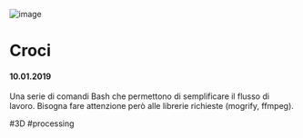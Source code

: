 ![image](https://github.com/KeremTurkyilmaz/TypeMismatchSketches/blob/master/Croci/image/Croci.jpg)

# Croci

#### 10.01.2019

Una serie di comandi Bash che permettono di semplificare il flusso di lavoro. Bisogna fare attenzione però alle librerie richieste (mogrify, ffmpeg).

\#3D \#processing
